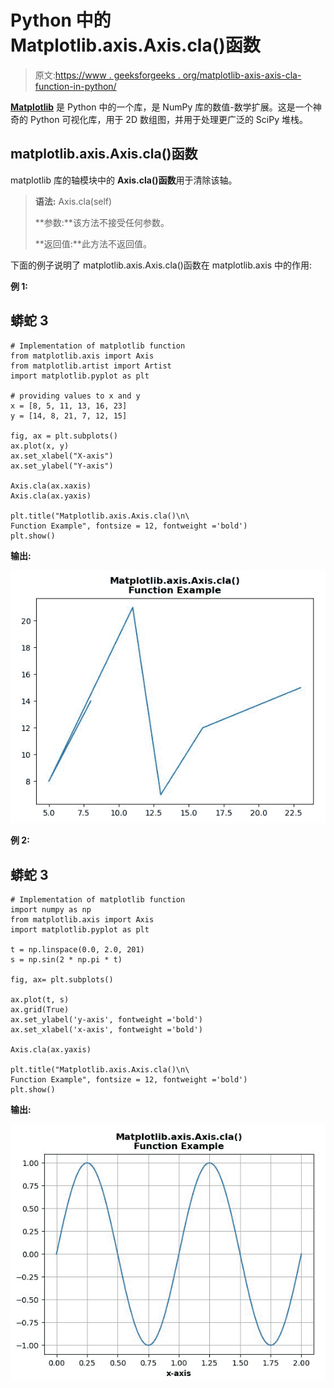 # Python 中的 Matplotlib.axis.Axis.cla()函数

> 原文:[https://www . geeksforgeeks . org/matplotlib-axis-axis-cla-function-in-python/](https://www.geeksforgeeks.org/matplotlib-axis-axis-cla-function-in-python/)

[**Matplotlib**](https://www.geeksforgeeks.org/python-introduction-matplotlib/) 是 Python 中的一个库，是 NumPy 库的数值-数学扩展。这是一个神奇的 Python 可视化库，用于 2D 数组图，并用于处理更广泛的 SciPy 堆栈。

## matplotlib.axis.Axis.cla()函数

matplotlib 库的轴模块中的 **Axis.cla()函数**用于清除该轴。

> **语法:** Axis.cla(self)
> 
> **参数:**该方法不接受任何参数。
> 
> **返回值:**此方法不返回值。

下面的例子说明了 matplotlib.axis.Axis.cla()函数在 matplotlib.axis 中的作用:

**例 1:**

## 蟒蛇 3

```
# Implementation of matplotlib function
from matplotlib.axis import Axis 
from matplotlib.artist import Artist  
import matplotlib.pyplot as plt   

# providing values to x and y   
x = [8, 5, 11, 13, 16, 23]  
y = [14, 8, 21, 7, 12, 15]  

fig, ax = plt.subplots()  
ax.plot(x, y)
ax.set_xlabel("X-axis")
ax.set_ylabel("Y-axis")

Axis.cla(ax.xaxis)
Axis.cla(ax.yaxis)

plt.title("Matplotlib.axis.Axis.cla()\n\
Function Example", fontsize = 12, fontweight ='bold') 
plt.show()
```

**输出:**

![](img/82df7db4ee09aec1ef2c2dacc2f84672.png)

**例 2:**

## 蟒蛇 3

```
# Implementation of matplotlib function 
import numpy as np
from matplotlib.axis import Axis  
import matplotlib.pyplot as plt   

t = np.linspace(0.0, 2.0, 201) 
s = np.sin(2 * np.pi * t) 

fig, ax= plt.subplots()

ax.plot(t, s) 
ax.grid(True)
ax.set_ylabel('y-axis', fontweight ='bold') 
ax.set_xlabel('x-axis', fontweight ='bold') 

Axis.cla(ax.yaxis)

plt.title("Matplotlib.axis.Axis.cla()\n\
Function Example", fontsize = 12, fontweight ='bold') 
plt.show()
```

**输出:**

![](img/7aaaaf55e3b903229c01153af7a7f141.png)